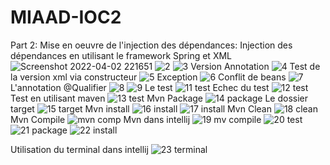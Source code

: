 # MIAAD-IOC2
Part 2: Mise en oeuvre de l'injection des dépendances:
Injection des dépendances en utilisant le framework Spring et XML
![Screenshot 2022-04-02 221651](https://user-images.githubusercontent.com/31516436/162332288-47161aab-f1ff-4c6b-b75a-dba1f0485d0a.jpg)
![2](https://user-images.githubusercontent.com/31516436/162332295-767bab13-894d-4736-a1ea-59de02079fd1.jpg)
![3](https://user-images.githubusercontent.com/31516436/162332301-ca4358d5-2fb0-4dc6-a734-a38e71c09159.jpg)
Version Annotation 
![4](https://user-images.githubusercontent.com/31516436/162332498-c95c1a79-56b6-490e-b384-f3be6049336c.jpg)
Test de la version xml via constructeur
![5](https://user-images.githubusercontent.com/31516436/162332680-241b88e0-3ba7-4063-be28-93c1692e8ee7.jpg)
Exception
![6](https://user-images.githubusercontent.com/31516436/162333006-990935b5-b321-4a36-b3cf-98decf538f0b.jpg)
Conflit de beans
![7](https://user-images.githubusercontent.com/31516436/162333148-4f2b057f-14d9-45dd-bb14-407ee1d479c2.jpg)
L'annotation @Qualifier
![8](https://user-images.githubusercontent.com/31516436/162333281-8714989c-be89-432b-90f3-7b3b6369e9e2.jpg)
![9](https://user-images.githubusercontent.com/31516436/162333277-ee120dcb-fb2d-4927-98f5-55c955cc0645.jpg)
Le test
![11 test](https://user-images.githubusercontent.com/31516436/162333466-18b2f176-c6aa-4d53-a20c-2fa41295ae92.jpg)
 Echec du test 
 ![12 test](https://user-images.githubusercontent.com/31516436/162333556-82ada52b-a536-45df-8d35-d5ceb79d3479.jpg)
Test en utilisant maven
![13 test](https://user-images.githubusercontent.com/31516436/162333649-9247750d-b00d-4b78-a588-c856643fba3e.jpg)
Mvn Package
![14 package](https://user-images.githubusercontent.com/31516436/162333725-cdf7512e-cd95-4b90-8698-2e3182f90870.jpg)
Le dossier target
![15 target](https://user-images.githubusercontent.com/31516436/162333750-d872441d-cc0b-4ea1-876d-6665d68ce15c.jpg)
Mvn install
![16 install](https://user-images.githubusercontent.com/31516436/162333796-25564eab-7dc3-47a3-a30f-60e99ad8eec5.jpg)
![17 install](https://user-images.githubusercontent.com/31516436/162333825-68387baa-9109-431a-a72c-c367738df05b.jpg)
Mvn Clean
![18 clean](https://user-images.githubusercontent.com/31516436/162333923-0ad62525-00b7-4dc7-a82c-118d99ed3d14.jpg)
Mvn Compile
![mvn comp](https://user-images.githubusercontent.com/31516436/162334117-eeb46946-2c45-48f1-9753-7e0530bc55eb.jpg)
Mvn dans intellij
![19 mv compile](https://user-images.githubusercontent.com/31516436/162333978-8993aab8-7e09-4a99-93e9-8bf28bf34c4d.jpg)
![20 test](https://user-images.githubusercontent.com/31516436/162333985-7c8d2e17-d846-406a-9e74-5fc04efa1082.jpg)
![21 package](https://user-images.githubusercontent.com/31516436/162333993-1b624936-1767-4ced-bd50-2be2063434cc.jpg)
![22 install](https://user-images.githubusercontent.com/31516436/162334010-9f994526-af8d-4a51-b0db-f6b4ddfb607e.jpg)

Utilisation du terminal dans intellij
![23 terminal](https://user-images.githubusercontent.com/31516436/162334081-ce88f965-65c1-4826-8c2a-d275ec38bce3.jpg)

